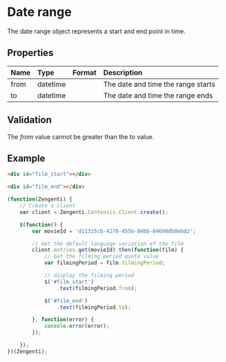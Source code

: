 # Date range

The date range object represents a start and end point in time.

## Properties

| Name | Type | Format | Description |
| :------- | :--- | :-- | :---------- |
| from | datetime | | The date and time the range starts |
| to | datetime | | The date and time the range ends |

## Validation

The *from* value cannot be greater than the *to* value.

## Example

```html
<div id="film_start"></div>

<div id="film_end"></div>
```

```js
(function(Zengenti) {
    // Create a client
    var client = Zengenti.Contensis.Client.create();

    $(function() {
        var movieId = 'd11315cb-4278-455b-84bb-04698db0ebd2';

        // Get the default language variation of the film
        client.entries.get(movieId).then(function(film) {    
            // Get the filming period quote value
            var filmingPeriod = film.filmingPeriod;  

            // display the filming period
            $('#film_start')
    	        .text(filmingPeriod.from);

            $('#film_end')
    	        .text(filmingPeriod.to);

        }, function(error) {
            console.error(error);
        });

    });
})(Zengenti);
```

